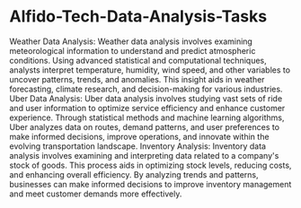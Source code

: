 # Alfido-Tech-Data-Analysis-Tasks
Weather Data Analysis: Weather data analysis involves examining meteorological information to understand and predict atmospheric conditions. Using advanced statistical and computational techniques, analysts interpret temperature, humidity, wind speed, and other variables to uncover patterns, trends, and anomalies. This insight aids in weather forecasting, climate research, and decision-making for various industries.
Uber Data Analysis: Uber data analysis involves studying vast sets of ride and user information to optimize service efficiency and enhance customer experience. Through statistical methods and machine learning algorithms, Uber analyzes data on routes, demand patterns, and user preferences to make informed decisions, improve operations, and innovate within the evolving transportation landscape.
Inventory Analysis: Inventory data analysis involves examining and interpreting data related to a company's stock of goods. This process aids in optimizing stock levels, reducing costs, and enhancing overall efficiency. By analyzing trends and patterns, businesses can make informed decisions to improve inventory management and meet customer demands more effectively.
